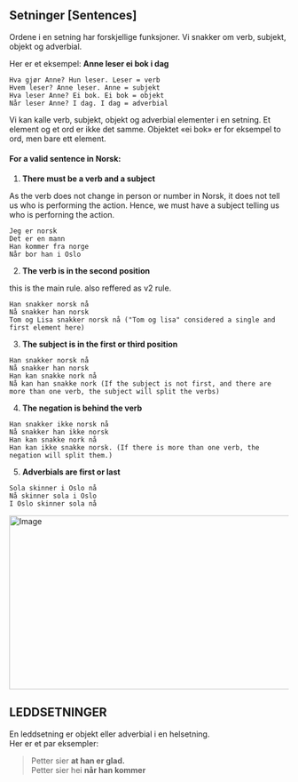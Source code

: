 ## Setninger [Sentences]

Ordene i en setning har forskjellige funksjoner. Vi snakker om verb, subjekt, objekt og adverbial. 

Her er et eksempel: **Anne leser ei bok i dag**

```
Hva gjør Anne? Hun leser. Leser = verb
Hvem leser? Anne leser. Anne = subjekt
Hva leser Anne? Ei bok. Ei bok = objekt
Når leser Anne? I dag. I dag = adverbial
```

Vi kan kalle verb, subjekt, objekt og adverbial elementer i en setning. Et element og et ord er ikke det samme. 
Objektet «ei bok» er for eksempel to ord, men bare ett element.

#### For a valid sentence in Norsk: 

1. **There must be a verb and a subject**

As the verb does not change in person or number in Norsk, it does not tell us who is performing the action.
Hence, we must have a subject telling us who is perforning the action.

```
Jeg er norsk
Det er en mann
Han kommer fra norge
Når bor han i Oslo
```

2. **The verb is in the second position**

this is the main rule. also reffered as v2 rule. 

```
Han snakker norsk nå
Nå snakker han norsk
Tom og Lisa snakker norsk nå ("Tom og lisa" considered a single and first element here)
```
   
3. **The subject is in the first or third position**

```
Han snakker norsk nå
Nå snakker han norsk
Han kan snakke nork nå
Nå kan han snakke nork (If the subject is not first, and there are more than one verb, the subject will split the verbs)
```


4. **The negation is behind the verb**

```
Han snakker ikke norsk nå
Nå snakker han ikke norsk
Han kan snakke nork nå
Han kan ikke snakke norsk. (If there is more than one verb, the negation will split them.)
```

5. **Adverbials are first or last**

```
Sola skinner i Oslo nå
Nå skinner sola i Oslo
I Oslo skinner sola nå
```

<img width="682" height="313" alt="Image" src="https://github.com/user-attachments/assets/eab757ae-0702-4219-99dd-08ed940625b5" />


## LEDDSETNINGER

En leddsetning er objekt eller adverbial i en helsetning.  
Her er et par eksempler:

> Petter sier **at han er glad.**  
Petter sier hei **når han kommer**









